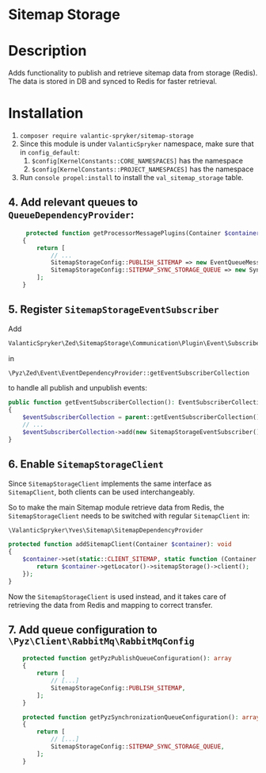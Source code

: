# Sitemap Storage

# Description

Adds functionality to publish and retrieve sitemap data from storage (Redis). The data is stored in DB and synced to Redis for faster retrieval.


# Installation

1. `composer require valantic-spryker/sitemap-storage`
2. Since this module is under `ValanticSpryker` namespace, make sure that in `config_default`:
    1. `$config[KernelConstants::CORE_NAMESPACES]` has the namespace
    2. `$config[KernelConstants::PROJECT_NAMESPACES]` has the namespace
3. Run `console propel:install` to install the `val_sitemap_storage` table.

## 4. Add relevant queues to `QueueDependencyProvider`:

```php
     protected function getProcessorMessagePlugins(Container $container): array
    {
        return [
            // ...
            SitemapStorageConfig::PUBLISH_SITEMAP => new EventQueueMessageProcessorPlugin(),
            SitemapStorageConfig::SITEMAP_SYNC_STORAGE_QUEUE => new SynchronizationStorageQueueMessageProcessorPlugin(),
        ];
    }
```

## 5. Register `SitemapStorageEventSubscriber`
Add
```php
ValanticSpryker\Zed\SitemapStorage\Communication\Plugin\Event\Subscriber\SitemapStorageEventSubscriber
```
in
```php
\Pyz\Zed\Event\EventDependencyProvider::getEventSubscriberCollection
```
to handle all publish and unpublish events:

```php
public function getEventSubscriberCollection(): EventSubscriberCollectionInterface
{
    $eventSubscriberCollection = parent::getEventSubscriberCollection();
    // ...
    $eventSubscriberCollection->add(new SitemapStorageEventSubscriber());
}
```
## 6. Enable `SitemapStorageClient`

Since `SitemapStorageClient` implements the same interface as `SitemapClient`, both clients can be used interchangeably.

So to make the main Sitemap module retrieve data from Redis, the `SitemapStorageClient` needs to be switched with regular `SitemapClient` in:

```php
\ValanticSpryker\Yves\Sitemap\SitemapDependencyProvider
```

```php
protected function addSitemapClient(Container $container): void
{
    $container->set(static::CLIENT_SITEMAP, static function (Container $container): SitemapClientInterface {
        return $container->getLocator()->sitemapStorage()->client();
    });
}
```
Now the `SitemapStorageClient` is used instead, and it takes care of retrieving the data from Redis and mapping to correct transfer.

## 7. Add queue configuration to `\Pyz\Client\RabbitMq\RabbitMqConfig`

```php
    protected function getPyzPublishQueueConfiguration(): array
    {
        return [
            // [...]
            SitemapStorageConfig::PUBLISH_SITEMAP,
        ];
    }

    protected function getPyzSynchronizationQueueConfiguration(): array
    {
        return [
            // [...]
            SitemapStorageConfig::SITEMAP_SYNC_STORAGE_QUEUE,
        ];
    }
```

